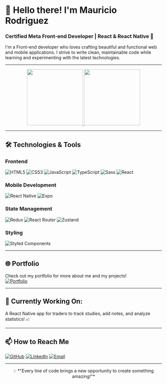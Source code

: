 # 👋 Hello there! I'm Mauricio Rodriguez
### Certified Meta Front-end Developer | React & React Native 🚀

I'm a Front-end developer who loves crafting beautiful and functional web and mobile applications. I strive to write clean, maintainable code while learning and experimenting with the latest technologies.

---

<div align="center">
  <a href="https://github.com/rodriguezmauricio">
    <img height="180em" src="https://github-readme-stats.vercel.app/api?username=rodriguezmauricio&show_icons=true&theme=radical&title_color=ffdd00&icon_color=ffdd00&include_all_commits=true&count_private=true" />
    <img height="180em" src="https://github-readme-stats.vercel.app/api/top-langs/?username=rodriguezmauricio&layout=compact&theme=radical&title_color=ffdd00" />
  </a>
</div>

---

## 🛠 Technologies & Tools
### **Frontend**
<div>
  <img src="https://img.shields.io/badge/HTML5-E34F26?style=for-the-badge&logo=html5&logoColor=white" alt="HTML5"/>
  <img src="https://img.shields.io/badge/CSS3-1572B6?style=for-the-badge&logo=css3&logoColor=white" alt="CSS3"/>
  <img src="https://img.shields.io/badge/JavaScript-F7DF1E?style=for-the-badge&logo=javascript&logoColor=black" alt="JavaScript"/>
  <img src="https://img.shields.io/badge/TypeScript-007ACC?style=for-the-badge&logo=typescript&logoColor=white" alt="TypeScript"/>
  <img src="https://img.shields.io/badge/Sass-CC6699?style=for-the-badge&logo=sass&logoColor=white" alt="Sass"/>
  <img src="https://img.shields.io/badge/React-20232A?style=for-the-badge&logo=react&logoColor=61DAFB" alt="React"/>
</div>

### **Mobile Development**
<div>
  <img src="https://img.shields.io/badge/React_Native-20232A?style=for-the-badge&logo=react&logoColor=61DAFB" alt="React Native"/>
  <img src="https://img.shields.io/badge/Expo-000020?style=for-the-badge&logo=expo&logoColor=white" alt="Expo"/>
</div>

### **State Management**
<div>
  <img src="https://img.shields.io/badge/Redux-593D88?style=for-the-badge&logo=redux&logoColor=white" alt="Redux"/>
  <img src="https://img.shields.io/badge/React_Router-CA4245?style=for-the-badge&logo=react-router&logoColor=white" alt="React Router"/>
  <img src="https://img.shields.io/badge/Zustand-435D91?style=for-the-badge&logoColor=white" alt="Zustand"/>
</div>

### **Styling**
<div>
  <img src="https://img.shields.io/badge/styled--components-DB7093?style=for-the-badge&logo=styled-components&logoColor=white" alt="Styled Components"/>
</div>

---

## 🌐 Portfolio
Check out my portfolio for more about me and my projects!  
[![Portfolio](https://img.shields.io/website?label=My%20Portfolio&style=for-the-badge&url=https://website-portfolio-mauricio-2023.vercel.app/)](https://website-portfolio-mauricio-2023.vercel.app/)

---

## 🚀 Currently Working On:
A React Native app for traders to track studies, add notes, and analyze statistics! 📈  

---

## 📫 How to Reach Me
[![GitHub](https://img.shields.io/badge/GitHub-100000?style=for-the-badge&logo=github&logoColor=white)](https://github.com/rodriguezmauricio)
[![LinkedIn](https://img.shields.io/badge/LinkedIn-0A66C2?style=for-the-badge&logo=linkedin&logoColor=white)](https://linkedin.com/in/mauricio-rodriguez)
[![Email](https://img.shields.io/badge/Email-D14836?style=for-the-badge&logo=gmail&logoColor=white)](mailto:contato.mauricioalves@example.com)

---

<div align="center">
  💡 *"Every line of code brings a new opportunity to create something amazing!"*
</div>
